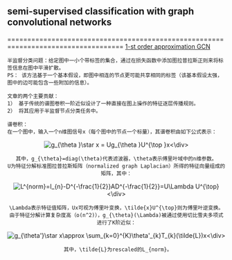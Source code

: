 ## semi-supervised classification with graph convolutional networks
===================================================================================
[1-st order approximation GCN](https://arxiv.org/abs/1609.02907)
    
    半监督分类问题：给定图中一小个带标签的集合，通过在损失函数中添加图拉普拉斯正则来将标签信息在图中平滑扩散。
    PS： 该方法基于一个基本假设，即图中相连的节点更可能共享相同的标签（该基本假设太强，图中的边可能包含一些附加的信息）。
    
    文章的两个主要贡献：
    1） 基于传统的谱图卷积一阶近似设计了一种直接在图上操作的特征逐层传播规则。
    2） 将其应用于半监督节点分类任务中。
    
    谱卷积：
    在一个图中，输入一个n维图信号x（每个图中的节点一个标量），其谱卷积由如下公式表示：
    
<div align=center><img src="https://latex.codecogs.com/gif.latex?g_{\theta&space;}\star&space;x&space;=&space;Ug_{\theta&space;}U^{\top&space;}x" title="g_{\theta }\star x = Ug_{\theta }U^{\top }x" /><\div>
  
    其中，g_{\theta}=diag(\theta)代表滤波器，\theta表示傅里叶域中的n维参数。
    U为特征分解标准图拉普拉斯矩阵（normalized graph Laplacian）所得的特征向量组成的矩阵，其中：

<div align=center><img src="https://latex.codecogs.com/gif.latex?L^{norm}=I_{n}-D^{-\frac{1}{2}}AD^{-\frac{1}{2}}=U\Lambda&space;U^{\top}" title="L^{norm}=I_{n}-D^{-\frac{1}{2}}AD^{-\frac{1}{2}}=U\Lambda U^{\top}" /><\div>
  
    \Lambda表示特征值矩阵，Ux可视为傅里叶变换，\tilde{x}U^{\top}则为傅里叶逆变换。
    由于特征分解计算复杂度高（o(n^2)），g_{\theta}(\Lambda)被通过使用切比雪夫多项式进行了K阶近似：

<div align=center><img src="https://latex.codecogs.com/gif.latex?g_{\theta'}\star&space;x\approx&space;\sum_{k=0}^{K}\theta'_{k}T_{k}(\tilde{L})x" title="g_{\theta'}\star x\approx \sum_{k=0}^{K}\theta'_{k}T_{k}(\tilde{L})x" /><\div>
  
     其中，\tilde{L}为rescaled的L_{norm}。
